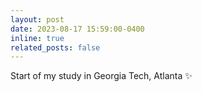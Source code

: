```yaml
---
layout: post
date: 2023-08-17 15:59:00-0400
inline: true
related_posts: false
---
```


Start of my study in Georgia Tech, Atlanta ✨
